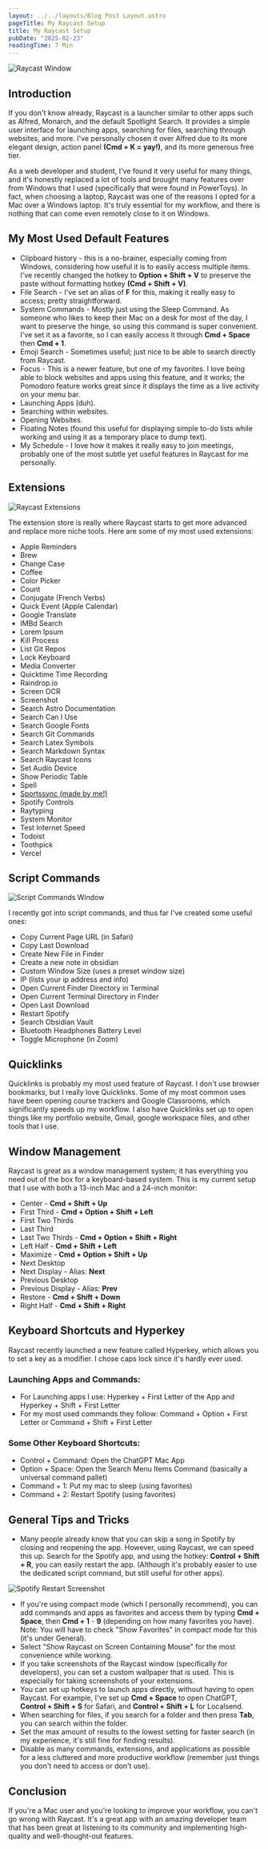 ```yaml
---
layout: ../../layouts/Blog Post Layout.astro
pageTitle: My Raycast Setup
title: My Raycast Setup
pubDate: "2025-02-23"
readingTime: 7 Min
---
```


<img src="/Raycast 2025-02-23 at 16.33.14.webp" alt="Raycast Window">

## Introduction

If you don't know already, Raycast is a launcher similar to other apps such as Alfred, Monarch, and the default Spotlight Search. It provides a simple user interface for launching apps, searching for files, searching through websites, and more. I've personally chosen it over Alfred due to its more elegant design, action panel <b>(Cmd + K = yay!)</b>, and its more generous free tier.

As a web developer and student, I've found it very useful for many things, and it's honestly replaced a lot of tools and brought many features over from Windows that I used (specifically that were found in PowerToys). In fact, when choosing a laptop, Raycast was one of the reasons I opted for a Mac over a Windows laptop. It's truly essential for my workflow, and there is nothing that can come even remotely close to it on Windows.

## My Most Used Default Features

- Clipboard history - this is a no-brainer, especially coming from Windows, considering how useful it is to easily access multiple items. I've recently changed the hotkey to <b>Option + Shift + V</b> to preserve the paste without formatting hotkey <b>(Cmd + Shift + V)</b>.
- File Search - I've set an alias of <b>F</b> for this, making it really easy to access; pretty straightforward.
- System Commands - Mostly just using the Sleep Command. As someone who likes to keep their Mac on a desk for most of the day, I want to preserve the hinge, so using this command is super convenient. I've set it as a favorite, so I can easily access it through <b>Cmd + Space</b> then <b>Cmd + 1</b>.
- Emoji Search - Sometimes useful; just nice to be able to search directly from Raycast.
- Focus - This is a newer feature, but one of my favorites. I love being able to block websites and apps using this feature, and it works; the Pomodoro feature works great since it displays the time as a live activity on your menu bar.
- Launching Apps (duh).
- Searching within websites.
- Opening Websites.
- Floating Notes (found this useful for displaying simple to-do lists while working and using it as a temporary place to dump text).
- My Schedule - I love how it makes it really easy to join meetings, probably one of the most subtle yet useful features in Raycast for me personally.

## Extensions

<img src="/Raycast Extensions.webp" alt="Raycast Extensions">

The extension store is really where Raycast starts to get more advanced and replace more niche tools. Here are some of my most used extensions:

- Apple Reminders
- Brew
- Change Case
- Coffee
- Color Picker
- Count
- Conjugate (French Verbs)
- Quick Event (Apple Calendar)
- Google Translate
- IMBd Search
- Lorem Ipsum
- Kill Process
- List Git Repos
- Lock Keyboard
- Media Converter
- Quicktime Time Recording
- Raindrop.io
- Screen OCR
- Screenshot
- Search Astro Documentation
- Search Can I Use
- Search Google Fonts
- Search Git Commands
- Search Latex Symbols
- Search Markdown Syntax
- Search Raycast Icons
- Set Audio Device
- Show Periodic Table
- Spell
- <a href="../projects/sportssync" aria-label="Sportssync Project Page" target="_blank">Sportssync (made by me!)</a>
- Spotify Controls
- Raytyping
- System Monitor
- Test Internet Speed
- Todoist
- Toothpick
- Vercel

## Script Commands

<img src="/Script Commands.webp" alt="Script Commands Window">

I recently got into script commands, and thus far I've created some useful ones:

- Copy Current Page URL (in Safari)
- Copy Last Download
- Create New File in Finder
- Create a new note in obsidian
- Custom Window Size (uses a preset window size)
- IP (lists your ip address and info)
- Open Current Finder Directory in Terminal
- Open Current Terminal Directory in Finder
- Open Last Download
- Restart Spotify
- Search Obsidian Vault
- Bluetooth Headphones Battery Level
- Toggle Microphone (in Zoom)

## Quicklinks

Quicklinks is probably my most used feature of Raycast. I don't use browser bookmarks, but I really love Quicklinks. Some of my most common uses have been opening course trackers and Google Classrooms, which significantly speeds up my workflow. I also have Quicklinks set up to open things like my portfolio website, Gmail, google workspace files, and other tools that I use.

## Window Management

Raycast is great as a window management system; it has everything you need out of the box for a keyboard-based system. This is my current setup that I use with both a 13-inch Mac and a 24-inch monitor:

- Center - <b>Cmd + Shift + Up</b>
- First Third - <b>Cmd + Option + Shift + Left</b>
- First Two Thirds
- Last Third
- Last Two Thirds - <b>Cmd + Option + Shift + Right</b>
- Left Half - <b>Cmd + Shift + Left</b>
- Maximize - <b>Cmd + Option + Shift + Up</b>
- Next Desktop
- Next Display - Alias: <b>Next</b>
- Previous Desktop
- Previous Display - Alias: <b>Prev</b>
- Restore - <b>Cmd + Shift + Down</b>
- Right Half - <b>Cmd + Shift + Right</b>

## Keyboard Shortcuts and Hyperkey

Raycast recently launched a new feature called Hyperkey, which allows you to set a key as a modifier. I chose caps lock since it's hardly ever used.

### Launching Apps and Commands:

- For Launching apps I use: Hyperkey + First Letter of the App and Hyperkey + Shift + First Letter
- For my most used commands they follow: Command + Option + First Letter or Command + Shift + First Letter

### Some Other Keyboard Shortcuts:

- Control + Command: Open the ChatGPT Mac App
- Option + Space: Open the Search Menu Items Command (basically a universal command pallet)
- Command + 1: Put my mac to sleep (using favorites)
- Command + 2: Restart Spotify (using favorites)

## General Tips and Tricks

- Many people already know that you can skip a song in Spotify by closing and reopening the app. However, using Raycast, we can speed this up. Search for the Spotify app, and using the hotkey: <b>Control + Shift + R</b>, you can easily restart the app. (Although it's probably easier to use the dedicated script command, but still useful for other apps).

<img src="/Spotify Restart Screenshot.webp" alt="Spotify Restart Screenshot">

- If you're using compact mode (which I personally recommend), you can add commands and apps as favorites and access them by typing <b>Cmd + Space</b>, then <b>Cmd + 1</b> - <b>9</b> (depending on how many favorites you have). Note: You will have to check "Show Favorites" in compact mode for this (it's under General).
- Select "Show Raycast on Screen Containing Mouse" for the most convenience while working.
- If you take screenshots of the Raycast window (specifically for developers), you can set a custom wallpaper that is used. This is especially for taking screenshots of your extensions.
- You can set up hotkeys to launch apps directly, without having to open Raycast. For example, I've set up <b>Cmd + Space</b> to open ChatGPT, <b>Control + Shift + S</b> for Safari, and <b>Control + Shift + L</b> for Localsend.
- When searching for files, if you search for a folder and then press <b>Tab</b>, you can search within the folder.
- Set the max amount of results to the lowest setting for faster search (in my experience, it's still fine for finding results).
- Disable as many commands, extensions, and applications as possible for a less cluttered and more productive workflow (remember just things you don't need to access or don't use).

## Conclusion

If you're a Mac user and you're looking to improve your workflow, you can't go wrong with Raycast. It's a great app with an amazing developer team that has been great at listening to its community and implementing high-quality and well-thought-out features.
